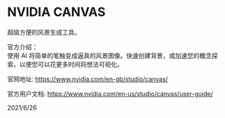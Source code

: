 # NVIDIA CANVAS

超级方便的风景生成工具。  

官方介绍：  
使用 AI 将简单的笔触变成逼真的风景图像。快速创建背景，或加速您的概念探索，以便您可以花更多时间将想法可视化。  

官网地址: https://www.nvidia.com/en-gb/studio/canvas/  

官方用户文档: https://www.nvidia.com/en-us/studio/canvas/user-guide/  


2021/6/26  
